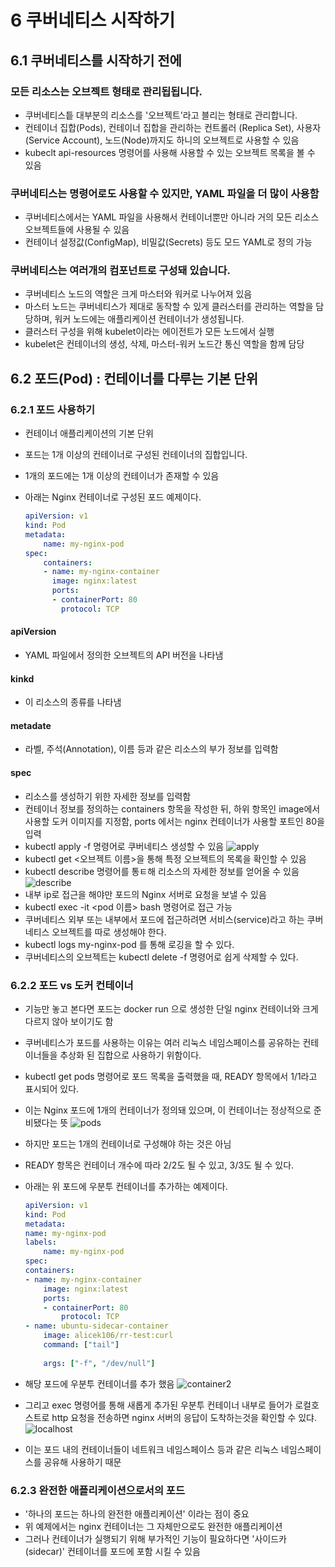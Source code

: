 # 6 쿠버네티스 시작하기

## 6.1 쿠버네티스를 시작하기 전에

### 모든 리소스는 오브젝트 형태로 관리됩됩니다.

- 쿠버네티스틑 대부분의 리소스를 '오브젝트'라고 블리는 형태로 관리합니다.
- 컨테이너 집합(Pods), 컨테이너 집합을 관리하는 컨트롤러 (Replica Set), 사용자(Service Account), 노드(Node)까지도 하니의 오브젝트로 사용할 수 있음
- kubeclt api-resources 명령어를 사용해 사용할 수 있는 오브젝트 목록을 볼 수 있음

### 쿠버네티스는 명령어로도 사용할 수 있지만, YAML 파일을 더 많이 사용함

- 쿠버네티스에서는 YAML 파일을 사용해서 컨테이너뿐만 아니라 거의 모든 리소스 오브젝트들에 사용될 수 있음
- 컨테이너 설정값(ConfigMap), 비밀값(Secrets) 등도 모드 YAML로 정의 가능

### 쿠버네티스는 여러개의 컴포넌트로 구성돼 있습니다.

- 쿠버네티스 노드의 역할은 크게 마스터와 워커로 나누어져 있음
- 마스터 노드는 쿠버네티스가 제대로 동작할 수 있게 클러스터를 관리하는 역할을 담당하며, 워커 노드에는 애플리케이션 컨테이너가 생성됩니다.
- 클러스터 구성을 위해 kubelet이라는 에이전트가 모든 노드에서 실행
- kubelet은 컨테이너의 생성, 삭제, 마스터-워커 노드간 통신 역할을 함께 담당

## 6.2 포드(Pod) : 컨테이너를 다루는 기본 단위

### 6.2.1 포드 사용하기

- 컨테이너 애플리케이션의 기본 단위
- 포드는 1개 이상의 컨테이너로 구성된 컨테이너의 집합입니다.
- 1개의 포드에는 1개 이상의 컨테이너가 존재할 수 있음
- 아래는 Nginx 컨테이너로 구성된 포드 예제이다.

    ```YAML
    apiVersion: v1
    kind: Pod
    metadata:
        name: my-nginx-pod
    spec:
        containers:
        - name: my-nginx-container
          image: nginx:latest
          ports:
          - containerPort: 80
            protocol: TCP
    ```

#### apiVersion

- YAML 파일에서 정의한 오브젝트의 API 버전을 나타냄

#### kinkd

- 이 리소스의 종류를 나타냄

#### metadate

- 라벨, 주석(Annotation), 이름 등과 같은 리소스의 부가 정보를 입력함

#### spec

- 리소스를 생성하기 위한 자세한 정보를 입력함
- 컨테이너 정보를 정의하는 containers 항목을 작성한 뒤, 하위 항목인 image에서 사용할 도커 이미지를 지정함, ports 에서는 nginx 컨테이너가 사용할 포트인 80을 입력
- kubectl apply -f 명령어로 쿠버네티스 생성할 수 있음
    ![apply](https://lh3.googleusercontent.com/pw/AM-JKLX3uMicuESbLxOsIc-qGOt90gXFlLDmrs3PpFnYnItluAPZkJOqAxaYUimqujaVtUI7P4I2WNZPF54jCiJGzFiEusckkvpaYy248fC4qzcDv8iZPDqkSiENMtpNv3q8AVssywY9zC_oIS6Qzq4F38ky0g=w390-h61-no?authuser=0)
- kubectl get <오브젝트 이름>을 통해 특정 오브젝트의 목록을 확인할 수 있음
- kubectl describe 명령어를 통ㅌ해 리소스의 자세한 정보를 얻어올 수 있음
    ![describe](https://lh3.googleusercontent.com/pw/AM-JKLWQArej9KMF8beYORph4kxsiAwtD6o5Tw9Ih2AU-kX5B8vL05Wc1J_lDDGNAmInEG0fe3ixUwslqLWcQfgWc5MCxnFDPmJjCCH7BwJXhnKUODGo6EUBsmP6pbqKbivAN51Mzn5rsDRvoJp57XGt_DwCig=w342-h242-no?authuser=0)
- 내부 ip로 접근을 해야만 포드의 Nginx 서버로 요청을 보낼 수 있음
- kubectl exec -it <pod 이름>  bash 명령어로 접근 가능
- 쿠버네티스 외부 또는 내부에서 포드에 접근하려면 서비스(service)라고 하는 쿠버네티스 오브젝트를 따로 생성해야 한다.
- kubectl logs my-nginx-pod 를 통해 로깅을 할 수 있다.
- 쿠버네티스의 오브젝트는 kubectl delete -f 명령어로 쉽게 삭제할 수 있다.

### 6.2.2 포드 vs 도커 컨테이너

- 기능만 놓고 본다면 포드는 docker run 으로 생성한 단일 nginx 컨테이너와 크게 다르지 않아 보이기도 함
- 쿠버네티스가 포드를 사용하는 이유는 여러 리눅스 네임스페이스를 공유하는 컨테이너들을 추상화 된 집합으로 사용하기 위함이다.
- kubectl get pods 명령어로 포드 목록을 출력했을 때, READY 항목에서 1/1라고 표시되어 있다.
- 이는 Nginx 포드에 1개의 컨테이너가 정의돼 있으며, 이 컨테이너는 정상적으로 준비됐다는 뜻
    ![pods](https://lh3.googleusercontent.com/pw/AM-JKLXKreJEUrkOXjAx0GrJ1vK3p36xtagIZ4MJNNajsBMX6lFZwt0oYxwKbIRBtJMRePBInFmUvNemnAky9SREhw87Kw_wFrYGPlnk1WsweSMFSXgT_ltHIjBLC0yTL4ikrGMPpU7ltUHQTdyLrtkN941KUg=w704-h124-no?authuser=0)
- 하지만 포드는 1개의 컨테이너로 구성해야 하는 것은 아님
- READY 항목은 컨테이너 개수에 따라 2/2도 될 수 있고, 3/3도 될 수 있다.
- 아래는 위 포드에 우분투 컨테이너를 추가하는 예제이다.

    ```YAML
    apiVersion: v1
    kind: Pod
    metadata:
    name: my-nginx-pod
    labels:
        name: my-nginx-pod
    spec:
    containers:
    - name: my-nginx-container
        image: nginx:latest
        ports:
        - containerPort: 80
            protocol: TCP
    - name: ubuntu-sidecar-container
        image: alicek106/rr-test:curl
        command: ["tail"]
        
        args: ["-f", "/dev/null"]
    ```

- 해당 포드에 우분투 컨테이너를 추가 했음
    ![container2](https://lh3.googleusercontent.com/pw/AM-JKLXI8PsECYXHRM8FHneDN2YPO9qpcAnTgCCI0uRw12PSqV3FrbjyuajO7vXYP9M9pAU_aIdD9t_iXS7B0CqRKd-POc5w4hQ-FADT4brIiJdeBFqiMa_TCiNPDMlhjOtftSyLiJVDVyXycIjYel-p9wha-g=w722-h124-no?authuser=0)

- 그리고 exec 명령어를 통해 새롭게 추가된 우분투 컨테이너 내부로 들어가 로컬호스트로 http 요청을 전송하면 nginx 서버의 응답이 도착하는것을 확인할 수 있댜.
    ![localhost](https://lh3.googleusercontent.com/pw/AM-JKLX_B41chPeeBXnzC-i4UQJ6yKgRdBbEpFjOBYgB_AjQ6OgjMoZACugi4TXD2Gt2lhAb8-3nnHh0OQaWRt1HB9CnGJzXgwbV8KF55LIF46RnJ3NyMZwWAH-vHOj1LxbLWG6Y8zRMB5JOeStljKbMhlyE6w=w958-h316-no?authuser=0)
- 이는 포드 내의 컨테이너들이 네트워크 네임스페이스 등과 같은 리눅스 네임스페이스를 공유해 사용하기 때문

### 6.2.3 완전한 애플리케이션으로서의 포드

- '하나의 포드는 하나의 완전한 애플리케이션' 이라는 점이 중요
- 위 예제에서는 nginx 컨테이너는 그 자체만으로도 완전한 애플리케이션
- 그러나 컨테이너가 실행되기 위해 부가적인 기능이 필요하다면 '사이드카(sidecar)' 컨테이너를 포드에 포함 시킬 수 있음


